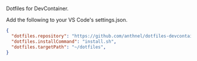 Dotfiles for DevContainer.

Add the following to your VS Code's settings.json.

```json
{
  "dotfiles.repository": "https://github.com/anthnel/dotfiles-devcontainer.git",
  "dotfiles.installCommand": "install.sh",
  "dotfiles.targetPath": "~/dotfiles",
}
```